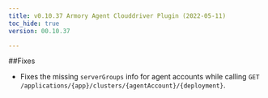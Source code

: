 ```yaml
---
title: v0.10.37 Armory Agent Clouddriver Plugin (2022-05-11)
toc_hide: true
version: 00.10.37

---
```


##Fixes

* Fixes the missing `serverGroups` info for agent accounts while calling `GET /applications/{app}/clusters/{agentAccount}/{deployment}`. 

